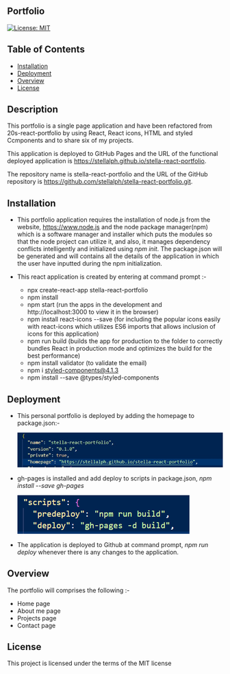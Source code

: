 ## Portfolio

[![License: MIT](https://img.shields.io/badge/License-MIT-yellow.svg)](https://opensource.org/licenses/MIT)

## Table of Contents

- [Installation](#installation)
- [Deployment](#deployment)
- [Overview](#overview)
- [License](#license)

## Description

This portfolio is a single page application and have been refactored from 20s-react-portfolio by using React, React icons, HTML and styled Ccmponents and to share six of my projects.

This application is deployed to GitHub Pages and the URL of the functional deployed application is https://stellalph.github.io/stella-react-portfolio.

The repository name is stella-react-portfolio and the URL of the GitHub repository is https://github.com/stellalph/stella-react-portfolio.git.

## Installation

- This portfolio application requires the installation of node.js from the website, https://www.node.js and the node package manager(npm) which is a software manager and installer which puts the modules so that the node project can utilize it, and also, it manages dependency conflicts intelligently and initialized using *npm init*. The package.json will be generated and will contains all the details of the application in which the user have inputted during the npm initialization.

- This react application is created by entering at command prompt :-

  - npx create-react-app stella-react-portfolio
  - npm install
  - npm start (run the apps in the development and http://localhost:3000 to view it in the browser)
  - npm install react-icons --save (for including the popular icons easily with react-icons which utilizes ES6 imports that allows inclusion of icons for this application)
  - npm run build (builds the app for production to the folder to correctly bundles React in production mode and optimizes the build for the best performance)
  - npm install validator (to validate the email)
  - npm i styled-components@4.1.3
  - npm install --save @types/styled-components

## Deployment

- This personal portfolio is deployed by adding the homepage to package.json:-

  ![alt text](./src/assets/images/img00.jpg)

- gh-pages is installed and add deploy to scripts in package.json, *npm install --save gh-pages*

  ![alt text](./src/assets/images/img02.png)

- The application is deployed to Github at command prompt, *npm run deploy* whenever there is any changes to the application.

## Overview

The portfolio will comprises the following :-

* Home page
* About me page
* Projects page
* Contact page



## License

This project is licensed under the terms of the MIT license
